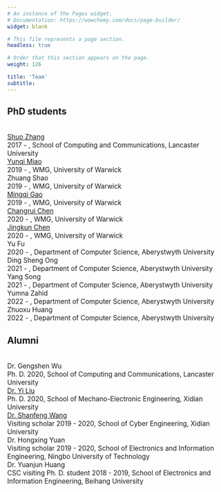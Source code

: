 ```yaml
---
# An instance of the Pages widget.
# Documentation: https://wowchemy.com/docs/page-builder/
widget: blank

# This file represents a page section.
headless: true

# Order that this section appears on the page.
weight: 126

title: 'Team'
subtitle:
---
```


## PhD students

<div class="view-list-item" style="padding-top: 20px; font-size: 0.95rem;">
<a href="https://scholar.google.com/citations?user=wRxH5FEAAAAJ&hl=en&oi=en" target="_blank">Shuo Zhang</a>
  <div class="article-metadata">
  <span >
      2017 - </span>, <span >
      School of Computing and Communications, Lancaster University</span>
  </div>
</div>

<div class="view-list-item" style="font-size: 0.95rem;">
<a href="https://scholar.google.com/citations?user=RJakU14AAAAJ&hl=en" target="_blank">Yunqi Miao</a>
  <div class="article-metadata">
  <span >
      2019 - </span>, <span >
      WMG, University of Warwick</span>
  </div>
</div>

<div class="view-list-item" style="font-size: 0.95rem;">
Zhuang Shao
  <div class="article-metadata">
  <span >
      2019 - </span>, <span >
      WMG, University of Warwick</span>
  </div>
</div>

<div class="view-list-item" style="font-size: 0.95rem;">
<a href="https://mingqigao.com" target="_blank">Mingqi Gao</a>
  <div class="article-metadata">
  <span >
      2019 - </span>, <span >
      WMG, University of Warwick</span>
  </div>
</div>

<div class="view-list-item" style="font-size: 0.95rem;">
<a href="https://geoch.top" target="_blank">Changrui Chen</a>
  <div class="article-metadata">
  <span >
      2020 - </span>, <span >
      WMG, University of Warwick</span>
  </div>
</div>

<div class="view-list-item" style="font-size: 0.95rem;">
<a href="https://scholar.google.com/citations?user=UpVMoFAAAAAJ&hl=en" target="_blank">Jingkun Chen</a>
  <div class="article-metadata">
  <span >
      2020 - </span>, <span >
      WMG, University of Warwick</span>
  </div>
</div>

<div class="view-list-item" style="font-size: 0.95rem;">
Yu Fu
  <div class="article-metadata">
  <span >
      2020 - </span>, <span >
      Department of Computer Science, Aberystwyth University</span>
  </div>
</div>

<div class="view-list-item" style="font-size: 0.95rem;">
Ding Sheng Ong
  <div class="article-metadata">
  <span >
      2021 - </span>, <span >
      Department of Computer Science, Aberystwyth University</span>
  </div>
</div>

<div class="view-list-item" style="font-size: 0.95rem;">
Yang Song
  <div class="article-metadata">
  <span >
      2021 - </span>, <span >
      Department of Computer Science, Aberystwyth University</span>
  </div>
</div>

<div class="view-list-item" style="font-size: 0.95rem;">
Yumna Zahid
  <div class="article-metadata">
  <span >
      2022 - </span>, <span >
      Department of Computer Science, Aberystwyth University</span>
  </div>
</div>

<div class="view-list-item" style="font-size: 0.95rem;">
Zhuoxu Huang
  <div class="article-metadata">
  <span >
      2022 - </span>, <span >
      Department of Computer Science, Aberystwyth University</span>
  </div>
</div>

## Alumni

<div class="view-list-item" style="padding-top: 20px; font-size: 0.95rem;">
Dr. Gengshen Wu
  <div class="article-metadata">
  <span >
      Ph. D. 2020</span>, <span >
      School of Computing and Communications, Lancaster University</span>
  </div>
</div>

<div class="view-list-item" style="font-size: 0.95rem;">
<a href="https://sites.google.com/view/yiliusite/%E9%A6%96%E9%A1%B5" target="_blank">Dr. Yi Liu</a>
  <div class="article-metadata">
  <span >
      Ph. D. 2020</span>, <span >
      School of Mechano-Electronic Engineering, Xidian University</span>
  </div>
</div>

<div class="view-list-item" style="font-size: 0.95rem;">
<a href="https://scholar.google.com.hk/citations?user=5iXRj7kAAAAJ&hl=en" target="_blank">Dr. Shanfeng Wang</a>
  <div class="article-metadata">
  <span >
      Visiting scholar 2019 - 2020</span>, <span >
      School of Cyber Engineering, Xidian University</span>
  </div>
</div>

<div class="view-list-item" style="font-size: 0.95rem;">
Dr. Hongxing Yuan
  <div class="article-metadata">
  <span >
      Visiting scholar 2019 - 2020</span>, <span >
      School of Electronics and Information Engineering, Ningbo University of Technology</span>
  </div>
</div>

<div class="view-list-item" style="font-size: 0.95rem;">
Dr. Yuanjun Huang
  <div class="article-metadata">
  <span >
      CSC visiting Ph. D. student 2018 - 2019</span>, <span >
      School of Electronics and Information Engineering, Beihang University</span>
  </div>
</div>






